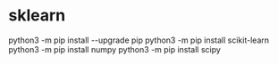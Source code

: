 # sklearn

  python3 -m pip install --upgrade pip
  python3 -m pip install scikit-learn
  python3 -m pip install numpy
  python3 -m pip install scipy
